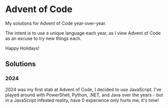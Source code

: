 # Advent of Code

My solutions for Advent of Code year-over-year.

The intent is to use a unique language each year, as I view Advent of Code
as an excuse to try new things each.

Happy Holidays!

## Solutions

### 2024

2024 was my first stab at Advent of Code, I decided to use JavaScript. I've
played around with PowerShell, Python, .NET, and Java over the years - but in a
JavaScript infested reality, have 0 experience only hurts me, it's time!
